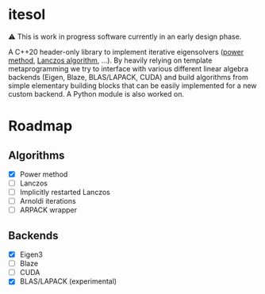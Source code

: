 # itesol

:warning: This is work in progress software currently in an early design phase.

A C++20 header-only library to implement iterative eigensolvers ([power method](https://en.wikipedia.org/wiki/Power_iteration), [Lanczos algorithm](https://en.wikipedia.org/wiki/Lanczos_algorithm), …).
By heavily relying on template metaprogramming we try to interface with various different linear algebra backends (Eigen, Blaze, BLAS/LAPACK, CUDA) and build algorithms from simple elementary building blocks that can be easily implemented for a new custom backend. 
A Python module is also worked on.

# Roadmap

## Algorithms

- [x] Power method
- [ ] Lanczos
- [ ] Implicitly restarted Lanczos
- [ ] Arnoldi iterations
- [ ] ARPACK wrapper

## Backends

- [x] Eigen3
- [ ] Blaze
- [ ] CUDA
- [x] BLAS/LAPACK (experimental)
